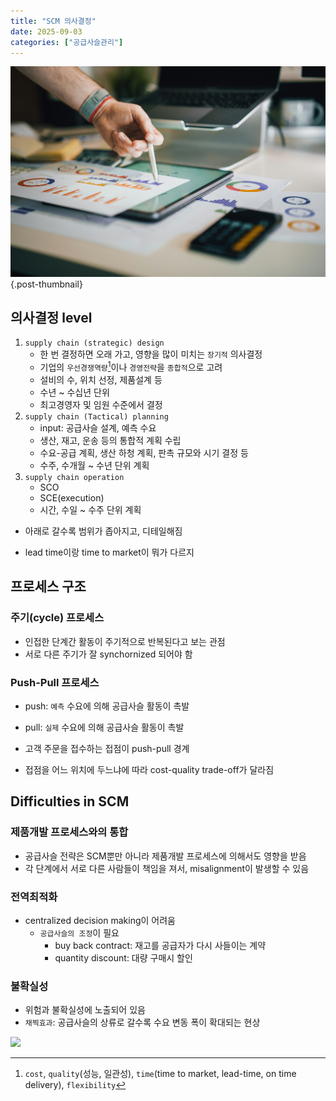 ```yaml
---
title: "SCM 의사결정"
date: 2025-09-03
categories: ["공급사슬관리"]
---
```


![](/img/stat-thumb.jpg){.post-thumbnail}

## 의사결정 level

1. `supply chain (strategic) design`
    - 한 번 결정하면 오래 가고, 영향을 많이 미치는 `장기적` 의사결정
    - 기업의 `우선경쟁역량`[^1]이나 `경영전략`을 `종합적`으로 고려
    - 설비의 수, 위치 선정, 제품설계 등
    - 수년 ~ 수십년 단위
    - 최고경영자 및 임원 수준에서 결정
1. `supply chain (Tactical) planning`
    - input: 공급사슬 설계, 예측 수요
    - 생산, 재고, 운송 등의 통합적 계획 수립
    - 수요-공급 계획, 생산 하청 계획, 판촉 규모와 시기 결정 등
    - 수주, 수개월 ~ 수년 단위 계획
1. `supply chain operation`
    - SCO
    - SCE(execution)
    - 시간, 수일 ~ 수주 단위 계획

- 아래로 갈수록 범위가 좁아지고, 디테일해짐

[^1]: `cost`, `quality`(성능, 일관성), `time`(time to market, lead-time, on time delivery), `flexibility`

- lead time이랑 time to market이 뭐가 다르지

## 프로세스 구조

### 주기(cycle) 프로세스

- 인접한 단계간 활동이 주기적으로 반복된다고 보는 관점
- 서로 다른 주기가 잘 synchornized 되어야 함

### Push-Pull 프로세스

- push: `예측` 수요에 의해 공급사슬 활동이 촉발
- pull: `실제` 수요에 의해 공급사슬 활동이 촉발

- 고객 주문을 접수하는 접점이 push-pull 경계
- 접점을 어느 위치에 두느냐에 따라 cost-quality trade-off가 달라짐

## Difficulties in SCM

### 제품개발 프로세스와의 통합

- 공급사슬 전략은 SCM뿐만 아니라 제품개발 프로세스에 의해서도 영향을 받음
- 각 단계에서 서로 다른 사람들이 책임을 져서, misalignment이 발생할 수 있음

### 전역최적화

- centralized decision making이 어려움
    - `공급사슬의 조정`이 필요
        - buy back contract: 재고를 공급자가 다시 사들이는 계약
        - quantity discount: 대량 구매시 할인

### 불확실성

- 위험과 불확실성에 노출되어 있음
- `채찍효과`: 공급사슬의 상류로 갈수록 수요 변동 폭이 확대되는 현상

![](github.com/merschformann/RAWSim-O)
